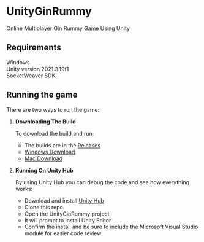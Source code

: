 # UnityGinRummy
Online Multiplayer Gin Rummy Game Using Unity

## Requirements
Windows </br>
Unity version 2021.3.19f1 </br>
SocketWeaver SDK </br>

## Running the game

There are two ways to run the game:

1. **Downloading The Build**

    To download the build and run:

    * The builds are in the [Releases](https://github.com/jzl6309/UnityGinRummy/releases)
    * [Windows Download](https://github.com/jzl6309/UnityGinRummy/releases/download/V.1.0/Windows.zip)
    * [Mac Download](https://github.com/jzl6309/UnityGinRummy/releases/download/V.1.0/Mac.zip)

2. **Running On Unity Hub**

    By using Unity Hub you can debug the code and see how everything works:

    * Download and install [Unity Hub](https://unity.com/download)
    * Clone this repo
    * Open the UnityGinRummy project
    * It will prompt to install Unity Editor
    * Confirm the install and be sure to include the Microsoft Visual Studio module for easier code review


